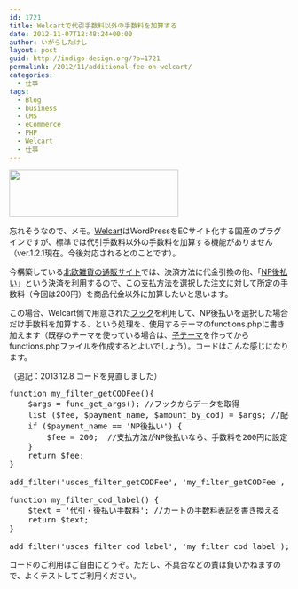 ```yaml
---
id: 1721
title: Welcartで代引手数料以外の手数料を加算する
date: 2012-11-07T12:48:24+00:00
author: いがらしたけし
layout: post
guid: http://indigo-design.org/?p=1721
permalink: /2012/11/additional-fee-on-welcart/
categories:
  - 仕事
tags:
  - Blog
  - business
  - CMS
  - eCommerce
  - PHP
  - Welcart
  - 仕事
---
```

<a href="https://indigo-design.org/2012/11/additional-fee-on-welcart/%e3%82%b9%e3%82%af%e3%83%aa%e3%83%bc%e3%83%b3%e3%82%b7%e3%83%a7%e3%83%83%e3%83%88-2012-11-07-11-41-22/" rel="attachment wp-att-1722"><img src="https://indigo-design.org/wp-content/uploads/2012/11/77d1623d665da9e2f05661e373bf1410.png" alt="" title="Welcart Logo" width="305" height="85" class="alignnone size-full wp-image-1722" /></a>

忘れそうなので、メモ。<a href="http://www.welcart.com/">Welcart</a>はWordPressをECサイト化する国産のプラグインですが、標準では代引手数料以外の手数料を加算する機能がありません（ver.1.2.1現在。今後対応されるとのことです）。

今構築している<a href="http://www.huhtikuu.jp/">北欧雑貨の通販サイト</a>では、決済方法に代金引換の他、「<a href="http://www.netprotections.com/atobarai/">NP後払い</a>」という決済を利用するので、この支払方法を選択した注文に対して所定の手数料（今回は200円）を商品代金以外に加算したいと思います。

この場合、Welcart側で用意された<a href="http://www.welcart.com/community/archives/1697">フック</a>を利用して、NP後払いを選択した場合だけ手数料を加算する、という処理を、使用するテーマのfunctions.phpに書き加えます（既存のテーマを使っている場合は、<a href="http://wpdocs.sourceforge.jp/%E5%AD%90%E3%83%86%E3%83%BC%E3%83%9E">子テーマ</a>を作ってからfunctions.phpファイルを作成するとよいでしょう）。コードはこんな感じになります。

（追記：2013.12.8 コードを見直しました）
<pre class="decode:1 " >
function my_filter_getCODFee(){
	$args = func_get_args(); //フックからデータを取得
	list ($fee, $payment_name, $amount_by_cod) = $args; //配列を変数にセット
	if ($payment_name == 'NP後払い') {
		$fee = 200;  //支払方法がNP後払いなら、手数料を200円に設定
	}
	return $fee;
}

add_filter('usces_filter_getCODFee', 'my_filter_getCODFee', 10, 3);

function my_filter_cod_label() {
	$text = '代引・後払い手数料'; //カートの手数料表記を書き換える
	return $text;
}

add_filter('usces_filter_cod_label', 'my_filter_cod_label');
</pre>

コードのご利用はご自由にどうぞ。ただし、不具合などの責は負いかねますので、よくテストしてご利用ください。